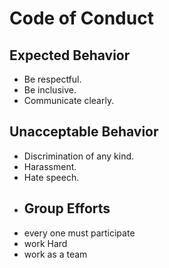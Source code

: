 # Code of Conduct

## Expected Behavior
- Be respectful.
- Be inclusive.
- Communicate clearly.

## Unacceptable Behavior
- Discrimination of any kind.
- Harassment.
- Hate speech.
- ## Group Efforts
- every one must participate
- work Hard
- work as a team
